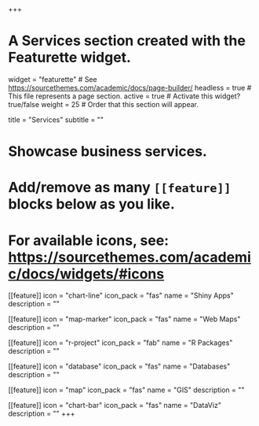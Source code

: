 +++
# A Services section created with the Featurette widget.
widget = "featurette"  # See https://sourcethemes.com/academic/docs/page-builder/
headless = true  # This file represents a page section.
active = true  # Activate this widget? true/false
weight = 25  # Order that this section will appear.

title = "Services"
subtitle = ""

# Showcase business services.
# 
# Add/remove as many `[[feature]]` blocks below as you like.
# 
# For available icons, see: https://sourcethemes.com/academic/docs/widgets/#icons

[[feature]]
  icon = "chart-line"
  icon_pack = "fas"
  name = "Shiny Apps"
  description = ""  

[[feature]]
  icon = "map-marker"
  icon_pack = "fas"
  name = "Web Maps"
  description = "" 

[[feature]]
  icon = "r-project"
  icon_pack = "fab"
  name = "R Packages"
  description = ""

[[feature]]
  icon = "database"
  icon_pack = "fas"
  name = "Databases"
  description = ""

[[feature]]
  icon = "map"
  icon_pack = "fas"
  name = "GIS"
  description = ""

[[feature]]
  icon = "chart-bar"
  icon_pack = "fas"
  name = "DataViz"
  description = ""
+++
